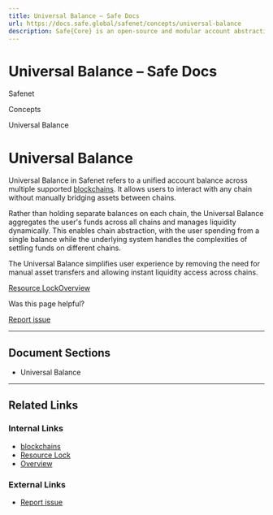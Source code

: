 ```yaml
---
title: Universal Balance – Safe Docs
url: https://docs.safe.global/safenet/concepts/universal-balance
description: Safe{Core} is an open-source and modular account abstraction stack. Learn about its features and how to use it.
---
```


# Universal Balance – Safe Docs

Safenet

Concepts

Universal Balance

# Universal Balance

Universal Balance in Safenet refers to a unified account balance across multiple supported [blockchains](/safenet/chains).
It allows users to interact with any chain without manually bridging assets between chains.

Rather than holding separate balances on each chain, the Universal Balance aggregates the user's funds across all chains and manages liquidity dynamically.
This enables chain abstraction, with the user spending from a single balance while the underlying system handles the complexities of settling funds on different chains.

The Universal Balance simplifies user experience by removing the need for manual asset transfers and allowing instant liquidity access across chains.

[Resource Lock](/safenet/concepts/resource-lock "Resource Lock")[Overview](/safenet/protocol/overview "Overview")

Was this page helpful?

[Report issue](https://github.com/safe-global/safe-docs/issues/new?assignees=&labels=nextra-feedback&projects=&template=nextra-feedback.yml&title=%5BFeedback%5D+)

---

## Document Sections

- Universal Balance

---

## Related Links

### Internal Links

- [blockchains](https://docs.safe.global/safenet/chains)
- [Resource Lock](https://docs.safe.global/safenet/concepts/resource-lock)
- [Overview](https://docs.safe.global/safenet/protocol/overview)

### External Links

- [Report issue](https://github.com/safe-global/safe-docs/issues/new?assignees=&labels=nextra-feedback&projects=&template=nextra-feedback.yml&title=%5BFeedback%5D+)
